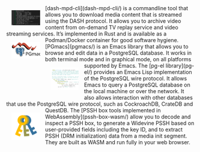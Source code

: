
<img src="img/dash-mpd-cli-about.png" style="float:left;width:15em;max-width:15%;padding:1em">
[dash-mpd-cli](dash-mpd-cli/) is a commandline tool that allows you to download media content that
is streamed using the DASH protocol. It allows you to archive video content from on-demand TV replay
service and video streaming services. It’s implemented in Rust and is available as a Podman/Docker
container for good software hygiene.

<img src="img/PGmacs-logo.svg" style="float:left;width:15em;max-width:15%;padding:1em">
[PGmacs](pgmacs/) is an Emacs library that allows you to browse and edit data in a PostgreSQL
database. It works in both terminal mode and in graphical mode, on all platforms supported by Emacs.

<img src="img/pgel-about.svg" style="float:left;width:15em;max-width:15%;padding:1em">
The [pg-el library](pg-el/) provides an Emacs Lisp implementation of the PostgreSQL wire protocol.
It allows Emacs to query a PostgreSQL database on the local machine or over the network. It also
allows interaction with other databases that use the PostgreSQL wire protocol, such as CockroachDB,
CrateDB and QuestDB.


<img src="img/pssh-box-logo.svg" style="float:left;width:15em;max-width:15%;padding:1em">
The [PSSH box tools implemented in WebAssembly](pssh-box-wasm/) allow you to decode and inspect a
PSSH box, to generate a Widevine PSSH based on user-provided fields including the key ID, and to
extract PSSH (DRM initialization) data from a media init segment. They are built as WASM and run
fully in your web browser.
